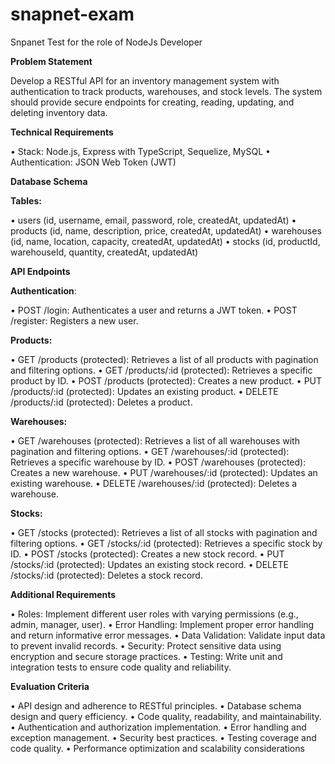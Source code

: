 # snapnet-exam
Snpanet Test for the role of NodeJs Developer

**Problem Statement**

Develop a RESTful API for an inventory management system with authentication to track products, 
warehouses, and stock levels. The system should provide secure endpoints for creating, reading, 
updating, and deleting inventory data.

**Technical Requirements**

• Stack: Node.js, Express with TypeScript, Sequelize, MySQL
• Authentication: JSON Web Token (JWT)

**Database Schema**

**Tables:**

• users (id, username, email, password, role, createdAt, updatedAt)
• products (id, name, description, price, createdAt, updatedAt)
• warehouses (id, name, location, capacity, createdAt, updatedAt)
• stocks (id, productId, warehouseId, quantity, createdAt, updatedAt)

**API Endpoints**

**Authentication**:

• POST /login: Authenticates a user and returns a JWT token.
• POST /register: Registers a new user.

**Products:**

• GET /products (protected): Retrieves a list of all products with pagination and filtering 
options.
• GET /products/:id (protected): Retrieves a specific product by ID.
• POST /products (protected): Creates a new product.
• PUT /products/:id (protected): Updates an existing product.
• DELETE /products/:id (protected): Deletes a product.

**Warehouses:**

• GET /warehouses (protected): Retrieves a list of all warehouses with pagination and filtering 
options.
• GET /warehouses/:id (protected): Retrieves a specific warehouse by ID.
• POST /warehouses (protected): Creates a new warehouse.
• PUT /warehouses/:id (protected): Updates an existing warehouse.
• DELETE /warehouses/:id (protected): Deletes a warehouse.

**Stocks:**

• GET /stocks (protected): Retrieves a list of all stocks with pagination and filtering options.
• GET /stocks/:id (protected): Retrieves a specific stock by ID.
• POST /stocks (protected): Creates a new stock record.
• PUT /stocks/:id (protected): Updates an existing stock record.
• DELETE /stocks/:id (protected): Deletes a stock record.

**Additional Requirements**

• Roles: Implement different user roles with varying permissions (e.g., admin, manager, user).
• Error Handling: Implement proper error handling and return informative error messages.
• Data Validation: Validate input data to prevent invalid records.
• Security: Protect sensitive data using encryption and secure storage practices.
• Testing: Write unit and integration tests to ensure code quality and reliability.

**Evaluation Criteria**

• API design and adherence to RESTful principles.
• Database schema design and query efficiency.
• Code quality, readability, and maintainability.
• Authentication and authorization implementation.
• Error handling and exception management.
• Security best practices.
• Testing coverage and code quality.
• Performance optimization and scalability considerations
